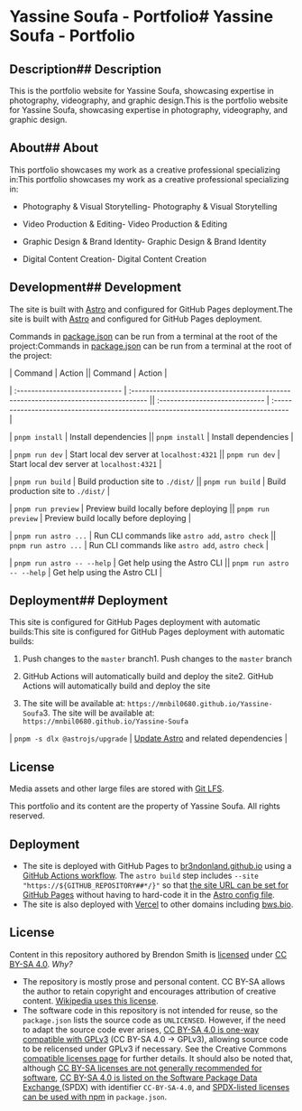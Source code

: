 # Yassine Soufa - Portfolio# Yassine Soufa - Portfolio



## Description## Description



This is the portfolio website for Yassine Soufa, showcasing expertise in photography, videography, and graphic design.This is the portfolio website for Yassine Soufa, showcasing expertise in photography, videography, and graphic design.



## About## About



This portfolio showcases my work as a creative professional specializing in:This portfolio showcases my work as a creative professional specializing in:



- Photography & Visual Storytelling- Photography & Visual Storytelling

- Video Production & Editing- Video Production & Editing

- Graphic Design & Brand Identity- Graphic Design & Brand Identity

- Digital Content Creation- Digital Content Creation



## Development## Development



The site is built with [Astro](https://astro.build/) and configured for GitHub Pages deployment.The site is built with [Astro](https://astro.build/) and configured for GitHub Pages deployment.



Commands in [package.json](./package.json) can be run from a terminal at the root of the project:Commands in [package.json](./package.json) can be run from a terminal at the root of the project:



| Command                        | Action                                                                              || Command                        | Action                                                                              |

| :----------------------------- | :---------------------------------------------------------------------------------- || :----------------------------- | :---------------------------------------------------------------------------------- |

| `pnpm install`                 | Install dependencies                                                                || `pnpm install`                 | Install dependencies                                                                |

| `pnpm run dev`                 | Start local dev server at `localhost:4321`                                         || `pnpm run dev`                 | Start local dev server at `localhost:4321`                                         |

| `pnpm run build`               | Build production site to `./dist/`                                                  || `pnpm run build`               | Build production site to `./dist/`                                                  |

| `pnpm run preview`             | Preview build locally before deploying                                              || `pnpm run preview`             | Preview build locally before deploying                                              |

| `pnpm run astro ...`           | Run CLI commands like `astro add`, `astro check`                                    || `pnpm run astro ...`           | Run CLI commands like `astro add`, `astro check`                                    |

| `pnpm run astro -- --help`     | Get help using the Astro CLI                                                        || `pnpm run astro -- --help`     | Get help using the Astro CLI                                                        |



## Deployment## Deployment



This site is configured for GitHub Pages deployment with automatic builds:This site is configured for GitHub Pages deployment with automatic builds:



1. Push changes to the `master` branch1. Push changes to the `master` branch

2. GitHub Actions will automatically build and deploy the site2. GitHub Actions will automatically build and deploy the site

3. The site will be available at: `https://mnbil0680.github.io/Yassine-Soufa`3. The site will be available at: `https://mnbil0680.github.io/Yassine-Soufa`

| `pnpm -s dlx @astrojs/upgrade` | [Update Astro](https://docs.astro.build/en/upgrade-astro/) and related dependencies |

## License

Media assets and other large files are stored with [Git LFS](https://docs.github.com/en/repositories/working-with-files/managing-large-files/about-large-files-on-github).

This portfolio and its content are the property of Yassine Soufa. All rights reserved.
## Deployment

- The site is deployed with GitHub Pages to [br3ndonland.github.io](https://br3ndonland.github.io/) using a [GitHub Actions workflow](.github/workflows/ci.yml). The `astro build` step includes `--site "https://${GITHUB_REPOSITORY##*/}"` so that [the site URL can be set for GitHub Pages](https://docs.astro.build/en/guides/deploy/github/) without having to hard-code it in the [Astro config file](https://docs.astro.build/en/guides/configuring-astro/).
- The site is also deployed with [Vercel](https://vercel.com/docs/frameworks/astro) to other domains including [bws.bio](https://www.bws.bio).

## License

Content in this repository authored by Brendon Smith is [licensed](LICENSE) under [CC BY-SA 4.0](https://creativecommons.org/licenses/by-sa/4.0/). _Why?_

- The repository is mostly prose and personal content. CC BY-SA allows the author to retain copyright and encourages attribution of creative content. [Wikipedia uses this license](https://foundation.wikimedia.org/wiki/Policy:Terms_of_Use).
- The software code in this repository is not intended for reuse, so the `package.json` lists the source code as `UNLICENSED`. However, if the need to adapt the source code ever arises, [CC BY-SA 4.0 is one-way compatible with GPLv3](https://wiki.creativecommons.org/wiki/ShareAlike_compatibility:_GPLv3) (CC BY-SA 4.0 -> GPLv3), allowing source code to be relicensed under GPLv3 if necessary. See the Creative Commons [compatible licenses page](https://creativecommons.org/share-your-work/licensing-considerations/compatible-licenses/) for further details. It should also be noted that, although [CC BY-SA licenses are not generally recommended for software](https://creativecommons.org/faq/), [CC BY-SA 4.0 is listed on the Software Package Data Exchange ](https://spdx.org/licenses/CC-BY-SA-4.0.html) (SPDX) with identifier `CC-BY-SA-4.0`, and [SPDX-listed licenses can be used with npm](https://docs.npmjs.com/cli/v10/configuring-npm/package-json) in `package.json`.
